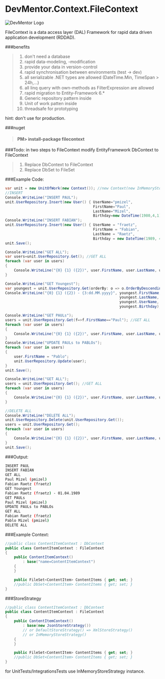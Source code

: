 DevMentor.Context.FileContext
=============================

![DevMentor Logo](http://devmentor.de/templates/devmentor/images/devmentor_logo.png "DevMentor")

FileContext is a data access layer (DAL) Framework for 
rapid data driven application development (RDDAD). 

###benefits
  > 1. don't need a database
  > 2. rapid data-modeling, -modification
  > 3. provide your data in version-control
  > 4. rapid synchronisation between environments (test -> dev)
  > 5. all serializable .NET types are allowed (DateTime.Min, TimeSpan > 24h,...)
  > 6. all linq query with own-methods as FilterExpression are allowed
  > 7. rapid migration to Entity-Framework 6.*
  > 8. Generic repository pattern inside
  > 9. Unit of work patten inside
  >10. threadsafe for prototyping
  
hint: don't use for production.

###nuget
> #### PM> install-package filecontext 

###Todo: in two steps to FileContext
modify EntityFramework DbContext to FileContext
  >1. Replace DbContext to FileContext
  >2. Replace DbSet to FileSet

###Example Code:
 
```C#
var unit = new UnitOfWork(new Context()); //new Context(new InMemoryStoreStrategy())
//INSERT
Console.WriteLine("INSERT PAUL");
unit.UserRepository.Insert(new User() { UserName="pmizel",
                                        FirstName="Paul", 
                                        LastName="Mizel",
                                        Birthday=new DateTime(1980,4,1)});
Console.WriteLine("INSERT FABIAN");
unit.UserRepository.Insert(new User() { UserName = "fraetz", 
                                        FirstName = "Fabian",
                                        LastName = "Raetz",
                                        Birthday = new DateTime(1989, 4, 1)});
unit.Save();

Console.WriteLine("GET ALL");
var users=unit.UserRepository.Get(); //GET ALL
foreach (var user in users)
{
    Console.WriteLine("{0} {1} ({2})", user.FirstName, user.LastName, user.UserName);
}

Console.WriteLine("GET Youngest");
var youngest = unit.UserRepository.Get(orderBy: o => o.OrderByDescending(i => i.Birthday)).First(); 
Console.WriteLine("{0} {1} ({2}) - {3:dd.MM.yyyy}", youngest.FirstName, 
                                                    youngest.LastName, 
                                                    youngest.UserName,
                                                    youngest.Birthday);

Console.WriteLine("GET PAULs");
users = unit.UserRepository.Get(f=>f.FirstName=="Paul"); //GET ALL
foreach (var user in users)
{
    Console.WriteLine("{0} {1} ({2})", user.FirstName, user.LastName, user.UserName);
}
Console.WriteLine("UPDATE PAULs to PABLOs");
foreach (var user in users)
{
    user.FirstName = "Pablo";
    unit.UserRepository.Update(user);
}
unit.Save();

Console.WriteLine("GET ALL");
users = unit.UserRepository.Get(); //GET ALL
foreach (var user in users)
{
    Console.WriteLine("{0} {1} ({2})", user.FirstName, user.LastName, user.UserName);
}

//DELETE ALL
Console.WriteLine("DELETE ALL");
unit.UserRepository.Delete(unit.UserRepository.Get());
users = unit.UserRepository.Get();
foreach (var user in users)
{
    Console.WriteLine("{0} {1} ({2})", user.FirstName, user.LastName, user.UserName);
}
unit.Save();
```

###Output:
```sh
INSERT PAUL
INSERT FABIAN
GET ALL
Paul Mizel (pmizel)
Fabian Raetz (fraetz)
GET Youngest
Fabian Raetz (fraetz) - 01.04.1989
GET PAULs
Paul Mizel (pmizel)
UPDATE PAULs to PABLOs
GET ALL
Fabian Raetz (fraetz)
Pablo Mizel (pmizel)
DELETE ALL
```

###Example Context: 

```C#
//public class ContentItemContext : DbContext
public class ContentItemContext : FileContext
{
	public ContentItemContext()
		: base("name=ContentItemContext")
	{
	}

	public FileSet<ContentItem> ContentItems { get; set; }
	//public DbSet<ContentItem> ContentItems { get; set; }
}
```


###StoreStrategy

```C#
//public class ContentItemContext : DbContext
public class ContentItemContext : FileContext
{
	public ContentItemContext()
		: base(new JsonStoreStrategy()) 
		// or DefaultStoreStrategy() => XmlStoreStrategy()
		// or InMemoryStoreStrategy()
	{
	}

	public FileSet<ContentItem> ContentItems { get; set; }
	//public DbSet<ContentItem> ContentItems { get; set; }
}
```

for UnitTests/IntegrationsTests use InMemoryStoreStrategy instance.
